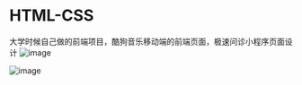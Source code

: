 # HTML-CSS
大学时候自己做的前端项目，酷狗音乐移动端的前端页面，极速问诊小程序页面设计
![image](https://github.com/user-attachments/assets/4080cf8f-5de1-47f8-b901-f41c470f8db5)

![image](https://github.com/user-attachments/assets/f30a36f7-97b3-4a8c-94bc-dd6ef34562a3)

